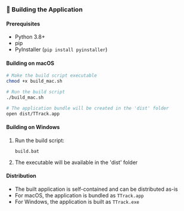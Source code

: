 ### 🔧 Building the Application

#### Prerequisites
- Python 3.8+
- pip
- PyInstaller (`pip install pyinstaller`)

#### Building on macOS
```bash
# Make the build script executable
chmod +x build_mac.sh

# Run the build script
./build_mac.sh

# The application bundle will be created in the 'dist' folder
open dist/TTrack.app
```

#### Building on Windows
1. Run the build script:
   ```
   build.bat
   ```
2. The executable will be available in the 'dist' folder

#### Distribution
- The built application is self-contained and can be distributed as-is
- For macOS, the application is bundled as `TTrack.app`
- For Windows, the application is built as `TTrack.exe`